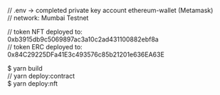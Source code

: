 // .env -> completed private key account ethereum-wallet (Metamask)  
// network: Mumbai Testnet  

// token NFT deployed to: 0xb3915db9c5069897ac3a10c2ad431100882ebf8a  
// token ERC deployed to: 0x84C29225DFa41E3c493576c85b21201e636EA63E  

$ yarn build  
// yarn deploy:contract  
$ yarn deploy:nft  